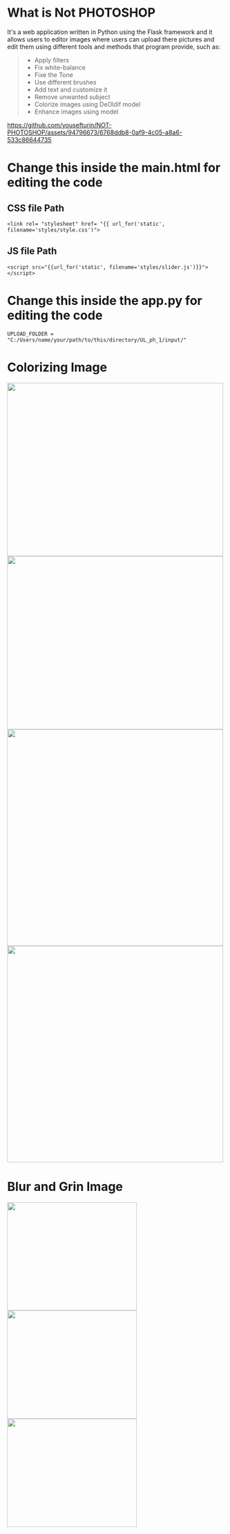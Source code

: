 # What is  **Not PHOTOSHOP**


It's a web application written in Python using the Flask framework and it allows users to editor images where users can upload there pictures and edit them using different tools and methods that program provide, such as:
> 
>- Apply filters
>- Fix white-balance
>- Fixe the Tone
>- Use different brushes
>- Add text and customize it 
>- Remove unwanted subject
>- Colorize images using DeOldif model
>- Enhance images using  model

https://github.com/yousefturin/NOT-PHOTOSHOP/assets/94796673/6768ddb8-0af9-4c05-a8a6-533c86644735



# Change this inside the **main.html** for editing the code
## CSS file Path
```
<link rel= "stylesheet" href= "{{ url_for('static', filename='styles/style.css')">
```            
## JS file Path     
```
<script src="{{url_for('static', filename='styles/slider.js')}}"></script>                    
```            
# Change this inside the **app.py** for editing the code
```
UPLOAD_FOLDER =  "C:/Users/name/your/path/to/this/directory/UL_ph_1/input/"
```
# Colorizing Image
<img src="https://github.com/yousefturin/NOT-PHOTOSHOP/assets/94796673/9ea8c110-43a3-48ee-9f96-37af6926fdd3" width="500" height="400">
<img src="https://github.com/yousefturin/NOT-PHOTOSHOP/assets/94796673/1f8cb417-3be3-4622-92ed-4972eb2c2a19" width="500" height="400">

<img src="https://github.com/yousefturin/NOT-PHOTOSHOP/assets/94796673/83941011-a99f-4117-b7f7-827d4b305dd5" width="500" height="500">
<img src="https://github.com/yousefturin/NOT-PHOTOSHOP/assets/94796673/2815c444-f8e4-4520-9c02-60254cb77f85" width="500" height="500">


# Blur and Grin Image
<img src="https://github.com/yousefturin/NOT-PHOTOSHOP/assets/94796673/7326629c-55af-40b0-a5f7-7dcc70e5d123" width="300" height="250">
<img src="https://github.com/yousefturin/NOT-PHOTOSHOP/assets/94796673/1f0f34cb-9ba7-48ed-a900-ada31edfd00a" width="300" height="250">
<img src="https://github.com/yousefturin/NOT-PHOTOSHOP/assets/94796673/a53255a5-5d32-41bf-9f7d-ca22c9174d80" width="300" height="250">




